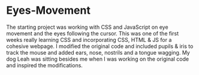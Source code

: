 # Eyes-Movement
The starting project was working with CSS and JavaScript on eye movement and the eyes following the cursor. This was one of the first weeks really learning CSS and incorporating CSS, HTML & JS for a cohesive webpage. I modified the original code and included pupils & iris to track the mouse and added ears, nose, nostrils and a tongue wagging.  My dog Leah was sitting besides me when I was working on the original code and inspired the modifications.
